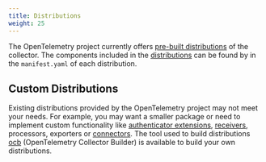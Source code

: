 ```yaml
---
title: Distributions
weight: 25
---
```


The OpenTelemetry project currently offers [pre-built distributions][] of the
collector. The components included in the [distributions][] can be found by in
the `manifest.yaml` of each distribution.

[pre-built distributions]:
  https://github.com/open-telemetry/opentelemetry-collector-releases/releases
[distributions]:
  https://github.com/open-telemetry/opentelemetry-collector-releases/tree/main/distributions

## Custom Distributions

Existing distributions provided by the OpenTelemetry project may not meet your
needs. For example, you may want a smaller package or need to
implement custom functionality like
[authenticator extensions](../building/authenticator-extension),
[receivers](../building/receiver), processors, exporters or
[connectors](../building/connector). The tool used to build distributions
[ocb](../custom-collector) (OpenTelemetry Collector Builder) is available to
build your own distributions.
